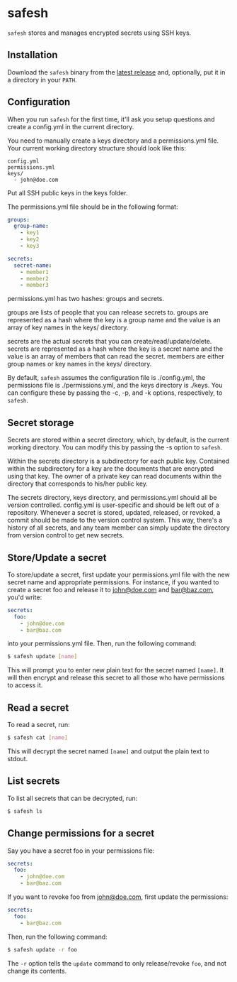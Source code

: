 # safesh
`safesh` stores and manages encrypted secrets using SSH keys.

## Installation
Download the `safesh` binary from the
[latest release](https://github.com/karthikv/safesh/releases/tag/v0.1.0) and,
optionally, put it in a directory in your `PATH`.

## Configuration
When you run `safesh` for the first time, it'll ask you setup questions and
create a config.yml in the current directory.

You need to manually create a keys directory and a permissions.yml file. Your
current working directory structure should look like this:

```
config.yml
permissions.yml
keys/
  - john@doe.com
```

Put all SSH public keys in the keys folder.

The permissions.yml file should be in the following format:

```yml
groups:
  group-name:
    - key1
    - key2
    - key3

secrets:
  secret-name:
    - member1
    - member2
    - member3
```

permissions.yml has two hashes: groups and secrets.

groups are lists of people that you can release secrets to. groups are
represented as a hash where the key is a group name and the value is an array
of key names in the keys/ directory.

secrets are the actual secrets that you can create/read/update/delete. secrets
are represented as a hash where the key is a secret name and the value is an
array of members that can read the secret. members are either group names or
key names in the keys/ directory.

By default, `safesh` assumes the configuration file is ./config.yml, the
permissions file is ./permissions.yml, and the keys directory is ./keys. You
can configure these by passing the -c, -p, and -k options, respectively, to
`safesh`.


## Secret storage
Secrets are stored within a secret directory, which, by default, is the current
working directory. You can modify this by passing the -s option to `safesh`.

Within the secrets directory is a subdirectory for each public key. Contained
within the subdirectory for a key are the documents that are encrypted using
that key. The owner of a private key can read documents within the directory
that corresponds to his/her public key.

The secrets directory, keys directory, and permissions.yml should all be
version controlled. config.yml is user-specific and should be left out of
a repository. Whenever a secret is stored, updated, released, or revoked,
a commit should be made to the version control system. This way, there's
a history of all secrets, and any team member can simply update the directory
from version control to get new secrets.


## Store/Update a secret
To store/update a secret, first update your permissions.yml file with the new
secret name and appropriate permissions. For instance, if you wanted to create
a secret foo and release it to john@doe.com and bar@baz.com, you'd write:

```yml
secrets:
  foo:
    - john@doe.com
    - bar@baz.com
```

into your permissions.yml file. Then, run the following command:

```sh
$ safesh update [name]
```

This will prompt you to enter new plain text for the secret named `[name]`. It
will then encrypt and release this secret to all those who have permissions to
access it.


## Read a secret
To read a secret, run:

```sh
$ safesh cat [name]
```

This will decrypt the secret named `[name]` and output the plain text to stdout.


## List secrets
To list all secrets that can be decrypted, run:

```sh
$ safesh ls
```


## Change permissions for a secret
Say you have a secret foo in your permissions file:

```yml
secrets:
  foo:
    - john@doe.com
    - bar@baz.com
```

If you want to revoke foo from john@doe.com, first update the permissions:

```yml
secrets:
  foo:
    - bar@baz.com
```

Then, run the following command:

```sh
$ safesh update -r foo
```

The `-r` option tells the `update` command to only release/revoke `foo`,
and not change its contents.
